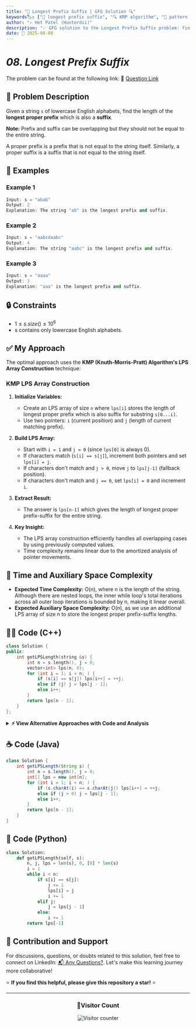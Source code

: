 ```yaml
---
title: "🔢 Longest Prefix Suffix | GFG Solution 🔍"
keywords🏷️: ["🔢 longest prefix suffix", "🔍 KMP algorithm", "📍 pattern matching", "📈 LPS array", "📘 GFG", "🏁 competitive programming", "📚 DSA"]
author: "✍️ Het Patel (Hunterdii)"
description: "✅ GFG solution to the Longest Prefix Suffix problem: find the length of longest proper prefix which is also a suffix using KMP's LPS array construction technique. 🚀"
date: 📅 2025-08-08
---
```


# *08. Longest Prefix Suffix*

The problem can be found at the following link: 🔗 [Question Link](https://www.geeksforgeeks.org/problems/longest-prefix-suffix2527/1)

## **🧩 Problem Description**

Given a string `s` of lowercase English alphabets, find the length of the **longest proper prefix** which is also a **suffix**.

**Note:** Prefix and suffix can be overlapping but they should not be equal to the entire string.

A proper prefix is a prefix that is not equal to the string itself. Similarly, a proper suffix is a suffix that is not equal to the string itself.

## **📘 Examples**

### Example 1

```cpp
Input: s = "abab"
Output: 2
Explanation: The string "ab" is the longest prefix and suffix.
```

### Example 2

```cpp
Input: s = "aabcdaabc"
Output: 4
Explanation: The string "aabc" is the longest prefix and suffix.
```

### Example 3

```cpp
Input: s = "aaaa"
Output: 3
Explanation: "aaa" is the longest prefix and suffix.
```

## **🔒 Constraints**

* $1 \le s.size() \le 10^6$
* s contains only lowercase English alphabets.

## **✅ My Approach**

The optimal approach uses the **KMP (Knuth-Morris-Pratt) Algorithm's LPS Array Construction** technique:

### **KMP LPS Array Construction**

1. **Initialize Variables:**
   * Create an LPS array of size `n` where `lps[i]` stores the length of longest proper prefix which is also suffix for substring `s[0...i]`.
   * Use two pointers: `i` (current position) and `j` (length of current matching prefix).

2. **Build LPS Array:**
   * Start with `i = 1` and `j = 0` (since `lps[0]` is always 0).
   * If characters match (`s[i] == s[j]`), increment both pointers and set `lps[i] = j`.
   * If characters don't match and `j > 0`, move `j` to `lps[j-1]` (fallback position).
   * If characters don't match and `j == 0`, set `lps[i] = 0` and increment `i`.

3. **Extract Result:**
   * The answer is `lps[n-1]` which gives the length of longest proper prefix-suffix for the entire string.

4. **Key Insight:**
   * The LPS array construction efficiently handles all overlapping cases by using previously computed values.
   * Time complexity remains linear due to the amortized analysis of pointer movements.

## 📝 Time and Auxiliary Space Complexity

* **Expected Time Complexity:** O(n), where n is the length of the string. Although there are nested loops, the inner while loop's total iterations across all outer loop iterations is bounded by n, making it linear overall.
* **Expected Auxiliary Space Complexity:** O(n), as we use an additional LPS array of size n to store the longest proper prefix-suffix lengths.

## **🧑‍💻 Code (C++)**

```cpp
class Solution {
public:
    int getLPSLength(string &s) {
        int n = s.length(), j = 0;
        vector<int> lps(n, 0);
        for (int i = 1; i < n; ) {
            if (s[i] == s[j]) lps[i++] = ++j;
            else if (j) j = lps[j - 1];
            else i++;
        }
        return lps[n - 1];
    }
};
```

<details>
<summary><b>⚡ View Alternative Approaches with Code and Analysis</b></summary>

## 📊 **2️⃣ Rolling Hash Approach**

### 💡 Algorithm Steps:

1. Use double hashing with two different bases to avoid collisions.
2. Build prefix hash from left and suffix hash from right simultaneously.
3. Compare hash values at each position to find matching prefix-suffix pairs.
4. Track the maximum length where prefix hash equals suffix hash.

```cpp
class Solution {
public:
    int getLPSLength(string &s) {
        int b1 = 31, b2 = 37, m1 = 1e9+7, m2 = 1e9+9, n = s.size();
        long long p1 = 1, p2 = 1, h1 = 0, h2 = 0, r1 = 0, r2 = 0;
        int res = 0;
        for (int i = 0; i < n - 1; ++i) {
            h1 = (h1 + (s[i] - 'a' + 1) * p1) % m1;
            h2 = (h2 + (s[i] - 'a' + 1) * p2) % m2;
            r1 = (r1 * b1 + s[n - i - 1] - 'a' + 1) % m1;
            r2 = (r2 * b2 + s[n - i - 1] - 'a' + 1) % m2;
            if (h1 == r1 && h2 == r2) res = i + 1;
            p1 = p1 * b1 % m1;
            p2 = p2 * b2 % m2;
        }
        return res;
    }
};
```

### 📝 **Complexity Analysis:**

* **Time:** ⏱️ O(n) - Single pass with hash computations
* **Auxiliary Space:** 💾 O(1) - Only constant variables used

### ✅ **Why This Approach?**

* Constant space complexity
* Good for very long strings
* Hash-based pattern matching technique

## 📊 **3️⃣ Brute Force with Optimization**

### 💡 Algorithm Steps:

1. Check each possible prefix-suffix pair starting from the longest.
2. Use early termination when mismatch is found.
3. Compare characters from both ends moving inward.
4. Return the first (longest) matching prefix-suffix length.

```cpp
class Solution {
public:
    int getLPSLength(string &s) {
        int n = s.length();
        for (int len = n - 1; len > 0; len--) {
            bool match = true;
            for (int i = 0; i < len; i++) {
                if (s[i] != s[n - len + i]) {
                    match = false;
                    break;
                }
            }
            if (match) return len;
        }
        return 0;
    }
};
```

### 📝 **Complexity Analysis:**

* **Time:** ⏱️ O(n²) - Nested loops for checking all possibilities
* **Auxiliary Space:** 💾 O(1) - No additional data structures

### ✅ **Why This Approach?**

* Simple and intuitive logic
* Space efficient implementation
* Good for small strings or educational purposes

## 📊 **4️⃣ Z-Algorithm Based Approach**

### 💡 Algorithm Steps:

1. Apply Z-algorithm to find all prefix matches throughout the string.
2. Check positions where Z[i] + i equals string length (suffix matches prefix).
3. Among all such positions, find the maximum Z[i] value.
4. This represents the longest proper prefix that is also a suffix.

```cpp
class Solution {
public:
    int getLPSLength(string &s) {
        int n = s.length();
        vector<int> z(n, 0);
        int l = 0, r = 0;
        for (int i = 1; i < n; i++) {
            if (i <= r) z[i] = min(r - i + 1, z[i - l]);
            while (i + z[i] < n && s[z[i]] == s[i + z[i]]) z[i]++;
            if (i + z[i] - 1 > r) l = i, r = i + z[i] - 1;
        }
        int maxLPS = 0;
        for (int i = 1; i < n; i++) {
            if (i + z[i] == n) maxLPS = max(maxLPS, z[i]);
        }
        return maxLPS;
    }
};
```

### 📝 **Complexity Analysis:**

* **Time:** ⏱️ O(n) - Linear time Z-algorithm computation
* **Auxiliary Space:** 💾 O(n) - Z-array storage

### ✅ **Why This Approach?**

* Alternative linear time solution
* Useful for multiple string pattern problems
* Educational value for understanding Z-algorithm

## 🆚 **🔍 Comparison of Approaches**

| 🚀 **Approach**                    | ⏱️ **Time Complexity** | 💾 **Space Complexity** | ✅ **Pros**                        | ⚠️ **Cons**                           |
| ---------------------------------- | ---------------------- | ----------------------- | --------------------------------- | ------------------------------------- |
| 🏷️ **KMP LPS Array**              | 🟢 O(n)                | 🟡 O(n)                 | 🚀 Standard optimal solution      | 💾 Extra array space                 |
| 🔍 **Rolling Hash**                | 🟢 O(n)                | 🟢 O(1)                 | 💾 Constant space usage           | 🎲 Hash collision possibility         |
| 📊 **Brute Force**                | 🟡 O(n²)               | 🟢 O(1)                 | 📖 Simple to understand           | 🐌 Quadratic time complexity         |
| 🔄 **Z-Algorithm**                | 🟢 O(n)                | 🟡 O(n)                 | ⭐ Alternative linear approach    | 🧠 More complex to understand        |

### 🏆 **Best Choice Recommendation**

| 🎯 **Scenario**                                    | 🎖️ **Recommended Approach**          | 🔥 **Performance Rating** |
| -------------------------------------------------- | ------------------------------------- | ------------------------- |
| 🏅 **Standard Implementation**                        | 🥇 **KMP LPS Array**                 | ★★★★★                     |
| 💾 **Memory Constraints**                            | 🥈 **Rolling Hash**                  | ★★★★☆                     |
| 📖 **Learning/Teaching**                             | 🥉 **Brute Force**                   | ★★★☆☆                     |
| 🎯 **Advanced Algorithms**                           | 🏅 **Z-Algorithm**                   | ★★★★☆                     |

</details>

## **☕ Code (Java)**

```java
class Solution {
    int getLPSLength(String s) {
        int n = s.length(), j = 0;
        int[] lps = new int[n];
        for (int i = 1; i < n; ) {
            if (s.charAt(i) == s.charAt(j)) lps[i++] = ++j;
            else if (j > 0) j = lps[j - 1];
            else i++;
        }
        return lps[n - 1];
    }
}
```

## **🐍 Code (Python)**

```python
class Solution:
    def getLPSLength(self, s):
        n, j, lps = len(s), 0, [0] * len(s)
        i = 1
        while i < n:
            if s[i] == s[j]:
                j += 1
                lps[i] = j
                i += 1
            elif j:
                j = lps[j - 1]
            else:
                i += 1
        return lps[-1]
```


## 🧠 Contribution and Support

For discussions, questions, or doubts related to this solution, feel free to connect on LinkedIn: [📬 Any Questions?](https://www.linkedin.com/in/patel-hetkumar-sandipbhai-8b110525a/). Let's make this learning journey more collaborative!

⭐ **If you find this helpful, please give this repository a star!** ⭐

---

<div align="center">
  <h3><b>📍Visitor Count</b></h3>
</div>

<p align="center">
  <img src="https://visitor-badge.laobi.icu/badge?page_id=Hunterdii.GeeksforGeeks-POTD" alt="Visitor counter" />
</p>


